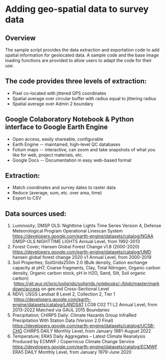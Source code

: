 
# Adding geo-spatial data to survey data
## Overview

The sample script provides the data extraction and exportation code to add spatial information for geolocated data. A sample code and the base image loading functions are provided to allow users to adapt the code for their use. 

## The code provides three levels of extraction:
* Pixel co-located with jittered GPS coordinates
* Spatial average over circular buffer with radius equal to jittering radius
* Spatial average over Admin 2 boundary

## Google Colaboratory Notebook & Python interface to Google Earth Engine
* Open access, easily shareable, configurable
* Earth Engine -- maintained, high-level QC databases
* Folium maps -- interactive, can zoom and take snapshots of what you like for web, project materials, etc.
* Google Docs -- Documentation in easy web-based format

## Extraction:
* Match coordinates and survey dates to raster data
* Reduce (average, sum, etc. over area, time)
* Export to CSV

## Data sources used:
1. Luminosity; DMSP OLS: Nighttime Lights Time Series Version 4, Defense Meteorological Program Operational Linescan System
https://developers.google.com/earth-engine/datasets/catalog/NOAA DMSP-OLS NIGHTTIME LIGHTS Annual Level, from 1992-2013
2. Forest Cover; Hansen Global Forest Change v1.8 (2000-2020)
https://developers.google.com/earth-engine/datasets/catalog/UMD hansen global forest change 2020 v1 Annual Level, from 2000-2019
3. Soil Properties; SoilGrids250m 2.0 (Bulk density, Cation exchange capacity at pH7, Coarse fragments, Clay, Total Nitrogen, Organic carbon density, Organic carbon stock, pH in H2O, Sand, Silt, Soil organic carbon)
 https://git.wur.nl/isric/soilgrids/soilgrids.notebooks/-/blob/master/markdown/access on gee.md
Cross-Sectional Level
4. NDVI; USGS Landsat 8 Level 2, Collection 2, Tier 1
 https://developers.google.com/earth-engine/datasets/catalog/LANDSAT LC08 C02 T1 L2
Annual Level, from 2013-2022 Matched via GAUL 2015 Boundaries
5. Precipitation; CHIRPS Daily: Climate Hazards Group InfraRed Precipitation With Station Data (Version 2.0 Final)
https://developers.google.com/earth-engine/datasets/catalog/UCSB-CHG CHIRPS DAILY
Monthly Level, from January 1981-August 2022
6. Temperature; ERA5 Daily Aggregates – Latest Climate Reanalysis Produced by ECMWF / Copernicus Climate Change Service
https://developers.google.com/earth-engine/datasets/catalog/ECMWF ERA5 DAILY Monthly Level, from January 1979-June 2020

